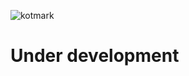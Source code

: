![kotmark](https://github.com/user-attachments/assets/3900bc8d-f784-4225-81e8-48a5e3e5dd04)

# Under development
